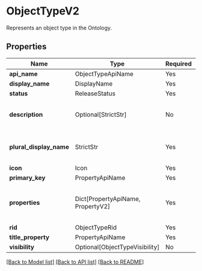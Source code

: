 # ObjectTypeV2

Represents an object type in the Ontology.

## Properties
| Name | Type | Required | Description |
| ------------ | ------------- | ------------- | ------------- |
**api_name** | ObjectTypeApiName | Yes |  |
**display_name** | DisplayName | Yes |  |
**status** | ReleaseStatus | Yes |  |
**description** | Optional[StrictStr] | No | The description of the object type. |
**plural_display_name** | StrictStr | Yes | The plural display name of the object type. |
**icon** | Icon | Yes |  |
**primary_key** | PropertyApiName | Yes |  |
**properties** | Dict[PropertyApiName, PropertyV2] | Yes | A map of the properties of the object type. |
**rid** | ObjectTypeRid | Yes |  |
**title_property** | PropertyApiName | Yes |  |
**visibility** | Optional[ObjectTypeVisibility] | No |  |


[[Back to Model list]](../../README.md#models-v2-link) [[Back to API list]](../../README.md#documentation-for-api-endpoints) [[Back to README]](../../README.md)
